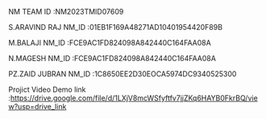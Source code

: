 NM TEAM ID :NM2023TMID07609

S.ARAVIND RAJ NM_ID :01EB1F169A48271AD10401954420F89B

M.BALAJI NM_ID :FCE9AC1FD824098A842440C164FAA08A

N.MAGESH NM_ID :FCE9AC1FD824098A842440C164FAA08A

PZ.ZAID JUBRAN NM_ID :1C8650EE2D30EOCA5974DC9340525300

Projict Video Demo link :https://drive.google.com/file/d/1LXjV8mcWSfyftfv7jjZKq6HAYB0FkrBQ/view?usp=drive_link
